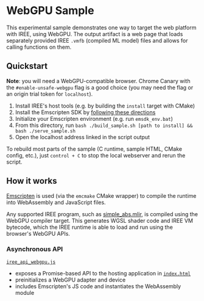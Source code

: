 # WebGPU Sample

This experimental sample demonstrates one way to target the web platform with
IREE, using WebGPU. The output artifact is a web page that loads separately
provided IREE `.vmfb` (compiled ML model) files and allows for calling
functions on them.

## Quickstart

**Note**: you will need a WebGPU-compatible browser. Chrome Canary with the
`#enable-unsafe-webgpu` flag is a good choice (you may need the flag or an
origin trial token for `localhost`).

1. Install IREE's host tools (e.g. by building the `install` target with CMake)
2. Install the Emscripten SDK by
   [following these directions](https://emscripten.org/docs/getting_started/downloads.html)
3. Initialize your Emscripten environment (e.g. run `emsdk_env.bat`)
4. From this directory, run `bash ./build_sample.sh [path to install] && bash ./serve_sample.sh`
5. Open the localhost address linked in the script output

To rebuild most parts of the sample (C runtime, sample HTML, CMake config,
etc.), just `control + C` to stop the local webserver and rerun the script.

## How it works

[Emscripten](https://emscripten.org/) is used (via the `emcmake` CMake wrapper)
to compile the runtime into WebAssembly and JavaScript files.

Any supported IREE program, such as
[simple_abs.mlir](../../../samples/models/simple_abs.mlir), is compiled using
the WebGPU compiler target. This generates WGSL shader code and IREE VM
bytecode, which the IREE runtime is able to load and run using the browser's
WebGPU APIs.

### Asynchronous API

[`iree_api_webgpu.js`](./iree_api_webgpu.js)

* exposes a Promise-based API to the hosting application in
  [`index.html`](./index.html)
* preinitializes a WebGPU adapter and device
* includes Emscripten's JS code and instantiates the WebAssembly module
